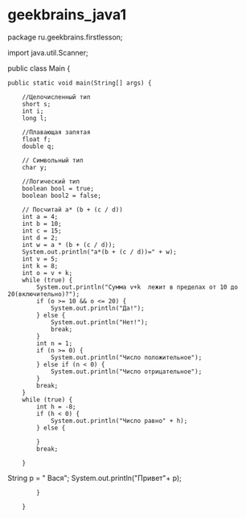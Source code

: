 # geekbrains_java1
package ru.geekbrains.firstlesson;

import java.util.Scanner;

public class Main {

    public static void main(String[] args) {

        //Целочисленный тип
        short s;
        int i;
        long l;

        //Плавающая запятая
        float f;
        double q;

        // Символьный тип
        char y;

        //Логический тип
        boolean bool = true;
        boolean bool2 = false;

        // Посчитай a* (b + (c / d))
        int a = 4;
        int b = 10;
        int c = 15;
        int d = 2;
        int w = a * (b + (c / d));
        System.out.println("a*(b + (c / d))=" + w);
        int v = 5;
        int k = 8;
        int o = v + k;
        while (true) {
            System.out.println("Сумма v+k  лежит в пределах от 10 до 20(включительно)?");
            if (o >= 10 && o <= 20) {
                System.out.println("Да!");
            } else {
                System.out.println("Нет!");
                break;
            }
            int n = 1;
            if (n >= 0) {
                System.out.println("Число положительное");
            } else if (n < 0) {
                System.out.println("Число отрицательное");
            }
            break;
        }
        while (true) {
            int h = -8;
            if (h < 0) {
                System.out.println("Число равно" + h);
            } else {

            }
            break;

        }
String p = " Вася";
        System.out.println("Привет"+ p);


            }

        }
